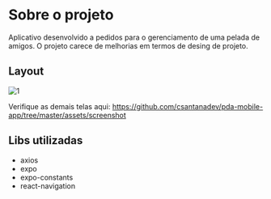# Sobre o projeto
Aplicativo desenvolvido a pedidos para o gerenciamento de uma pelada de amigos. O projeto carece de melhorias em termos de desing de projeto.

## Layout 

![1](https://user-images.githubusercontent.com/20893840/131891843-87f060a8-6b0e-4ddb-93bb-10647c7ee60d.jpeg)


Verifique as demais telas aqui: https://github.com/csantanadev/pda-mobile-app/tree/master/assets/screenshot

## Libs utilizadas

* axios
* expo
* expo-constants
* react-navigation

